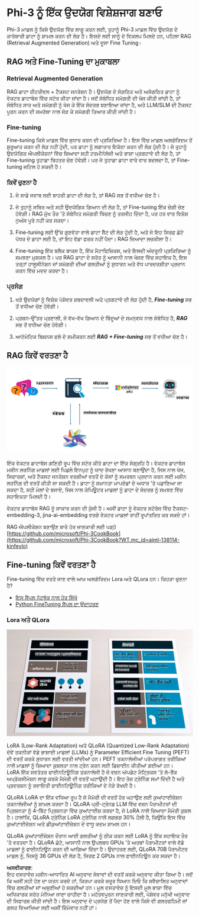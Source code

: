 # **Phi-3 ਨੂੰ ਇੱਕ ਉਦਯੋਗ ਵਿਸ਼ੇਸ਼ਜਾਗ ਬਣਾਓ**

Phi-3 ਮਾਡਲ ਨੂੰ ਕਿਸੇ ਉਦਯੋਗ ਵਿੱਚ ਲਾਗੂ ਕਰਨ ਲਈ, ਤੁਹਾਨੂੰ Phi-3 ਮਾਡਲ ਵਿੱਚ ਉਦਯੋਗ ਦੇ ਕਾਰੋਬਾਰੀ ਡਾਟਾ ਨੂੰ ਸ਼ਾਮਲ ਕਰਨ ਦੀ ਲੋੜ ਹੈ। ਇਸਦੇ ਲਈ ਸਾਨੂੰ ਦੋ ਵਿਕਲਪ ਮਿਲਦੇ ਹਨ, ਪਹਿਲਾ RAG (Retrieval Augmented Generation) ਅਤੇ ਦੂਜਾ Fine Tuning।

## **RAG ਅਤੇ Fine-Tuning ਦਾ ਮੁਕਾਬਲਾ**

### **Retrieval Augmented Generation**

RAG ਡਾਟਾ ਰੀਟਰੀਵਲ + ਟੈਕਸਟ ਜਨਰੇਸ਼ਨ ਹੈ। ਉਦਯੋਗ ਦੇ ਸੰਗਠਿਤ ਅਤੇ ਅਸੰਗਠਿਤ ਡਾਟਾ ਨੂੰ ਵੇਕਟਰ ਡਾਟਾਬੇਸ ਵਿੱਚ ਸਟੋਰ ਕੀਤਾ ਜਾਂਦਾ ਹੈ। ਜਦੋਂ ਸੰਬੰਧਿਤ ਸਮੱਗਰੀ ਦੀ ਖੋਜ ਕੀਤੀ ਜਾਂਦੀ ਹੈ, ਤਾਂ ਸੰਬੰਧਿਤ ਸਾਰ ਅਤੇ ਸਮੱਗਰੀ ਨੂੰ ਖੋਜ ਕੇ ਇੱਕ ਸੰਦਰਭ ਬਣਾਇਆ ਜਾਂਦਾ ਹੈ, ਅਤੇ LLM/SLM ਦੀ ਟੈਕਸਟ ਪੂਰਨ ਕਰਨ ਦੀ ਸਮਰੱਥਾ ਨਾਲ ਜੋੜ ਕੇ ਸਮੱਗਰੀ ਤਿਆਰ ਕੀਤੀ ਜਾਂਦੀ ਹੈ।  

### **Fine-tuning**

Fine-tuning ਕਿਸੇ ਮਾਡਲ ਵਿੱਚ ਸੁਧਾਰ ਕਰਨ ਦੀ ਪ੍ਰਕਿਰਿਆ ਹੈ। ਇਸ ਵਿੱਚ ਮਾਡਲ ਅਲਗੋਰਿਦਮ ਤੋਂ ਸ਼ੁਰੂਆਤ ਕਰਨ ਦੀ ਲੋੜ ਨਹੀਂ ਹੁੰਦੀ, ਪਰ ਡਾਟਾ ਨੂੰ ਲਗਾਤਾਰ ਇਕੱਠਾ ਕਰਨ ਦੀ ਲੋੜ ਹੁੰਦੀ ਹੈ। ਜੇ ਤੁਹਾਨੂੰ ਉਦਯੋਗਿਕ ਐਪਲੀਕੇਸ਼ਨਾਂ ਵਿੱਚ ਜ਼ਿਆਦਾ ਸਹੀ ਟਰਮੀਨੋਲੋਜੀ ਅਤੇ ਭਾਸ਼ਾ ਪ੍ਰਗਟਾਵੇ ਦੀ ਲੋੜ ਹੈ, ਤਾਂ Fine-tuning ਤੁਹਾਡਾ ਬਿਹਤਰ ਚੋਣ ਹੋਵੇਗੀ। ਪਰ ਜੇ ਤੁਹਾਡਾ ਡਾਟਾ ਵਾਰੰ ਵਾਰ ਬਦਲਦਾ ਹੈ, ਤਾਂ Fine-tuning ਜਟਿਲ ਹੋ ਸਕਦੀ ਹੈ।

### **ਕਿਵੇਂ ਚੁਣਨਾ ਹੈ**

1. ਜੇ ਸਾਡੇ ਜਵਾਬ ਲਈ ਬਾਹਰੀ ਡਾਟਾ ਦੀ ਲੋੜ ਹੈ, ਤਾਂ RAG ਸਭ ਤੋਂ ਵਧੀਆ ਚੋਣ ਹੈ।

2. ਜੇ ਤੁਹਾਨੂੰ ਸਥਿਰ ਅਤੇ ਸਹੀ ਉਦਯੋਗਿਕ ਗਿਆਨ ਦੀ ਲੋੜ ਹੈ, ਤਾਂ Fine-tuning ਇੱਕ ਚੰਗੀ ਚੋਣ ਹੋਵੇਗੀ। RAG ਮੁੱਖ ਤੌਰ 'ਤੇ ਸੰਬੰਧਿਤ ਸਮੱਗਰੀ ਖਿੱਚਣ ਨੂੰ ਤਰਜੀਹ ਦਿੰਦਾ ਹੈ, ਪਰ ਹਰ ਵਾਰ ਵਿਸ਼ੇਸ਼ ਨੁਅੰਸ ਪੂਰੇ ਨਹੀਂ ਕਰ ਸਕਦਾ।

3. Fine-tuning ਲਈ ਉੱਚ ਗੁਣਵੱਤਾ ਵਾਲੇ ਡਾਟਾ ਸੈੱਟ ਦੀ ਲੋੜ ਹੁੰਦੀ ਹੈ, ਅਤੇ ਜੇ ਇਹ ਸਿਰਫ਼ ਛੋਟੇ ਪੱਧਰ ਦੇ ਡਾਟਾ ਲਈ ਹੈ, ਤਾਂ ਇਹ ਵੱਡਾ ਫਰਕ ਨਹੀਂ ਪੈਦਾ। RAG ਜ਼ਿਆਦਾ ਲਚਕੀਲਾ ਹੈ।

4. Fine-tuning ਇੱਕ ਬਲੈਕ ਬਾਕਸ ਹੈ, ਇੱਕ ਮੈਟਾਫਿਜ਼ਿਕਸ, ਅਤੇ ਇਸਦੀ ਅੰਦਰੂਨੀ ਪ੍ਰਕਿਰਿਆ ਨੂੰ ਸਮਝਣਾ ਮੁਸ਼ਕਲ ਹੈ। ਪਰ RAG ਡਾਟਾ ਦੇ ਸਰੋਤ ਨੂੰ ਆਸਾਨੀ ਨਾਲ ਖੋਜਣ ਵਿੱਚ ਸਹਾਇਕ ਹੈ, ਇਸ ਤਰ੍ਹਾਂ ਹਾਲੂਸੀਨੇਸ਼ਨ ਜਾਂ ਸਮੱਗਰੀ ਦੀਆਂ ਗਲਤੀਆਂ ਨੂੰ ਸੁਧਾਰਨ ਅਤੇ ਵੱਧ ਪਾਰਦਰਸ਼ੀਤਾ ਪ੍ਰਦਾਨ ਕਰਨ ਵਿੱਚ ਮਦਦ ਕਰਦਾ ਹੈ।  

### **ਪ੍ਰਸੰਗ**

1. ਖੜੇ ਉਦਯੋਗਾਂ ਨੂੰ ਵਿਸ਼ੇਸ਼ ਪੇਸ਼ੇਵਰ ਸ਼ਬਦਾਵਲੀ ਅਤੇ ਪ੍ਰਗਟਾਵੇ ਦੀ ਲੋੜ ਹੁੰਦੀ ਹੈ, ***Fine-tuning*** ਸਭ ਤੋਂ ਵਧੀਆ ਚੋਣ ਹੋਵੇਗੀ।

2. ਪ੍ਰਸ਼ਨ-ਉੱਤਰ ਪ੍ਰਣਾਲੀ, ਜੋ ਵੱਖ-ਵੱਖ ਗਿਆਨ ਦੇ ਬਿੰਦੂਆਂ ਦੇ ਸਮਨ੍ਵਯ ਨਾਲ ਸੰਬੰਧਿਤ ਹੈ, ***RAG*** ਸਭ ਤੋਂ ਵਧੀਆ ਚੋਣ ਹੋਵੇਗੀ।

3. ਆਟੋਮੇਟਿਕ ਬਿਜ਼ਨਸ ਫਲੋ ਦੇ ਸਮੀਕਰਨ ਲਈ ***RAG + Fine-tuning*** ਸਭ ਤੋਂ ਵਧੀਆ ਚੋਣ ਹੈ।  

## **RAG ਕਿਵੇਂ ਵਰਤਣਾ ਹੈ**

![rag](../../../../translated_images/rag.36e7cb856f120334d577fde60c6a5d7c5eecae255dac387669303d30b4b3efa4.pa.png)

ਇੱਕ ਵੇਕਟਰ ਡਾਟਾਬੇਸ ਗਣਿਤੀ ਰੂਪ ਵਿੱਚ ਸਟੋਰ ਕੀਤੇ ਡਾਟਾ ਦਾ ਇੱਕ ਸੰਗ੍ਰਹਿ ਹੈ। ਵੇਕਟਰ ਡਾਟਾਬੇਸ ਮਸ਼ੀਨ ਲਰਨਿੰਗ ਮਾਡਲਾਂ ਲਈ ਪਿਛਲੇ ਇਨਪੁਟ ਨੂੰ ਯਾਦ ਰੱਖਣਾ ਆਸਾਨ ਬਣਾਉਂਦਾ ਹੈ, ਜਿਸ ਨਾਲ ਖੋਜ, ਸਿਫਾਰਸ਼ਾਂ, ਅਤੇ ਟੈਕਸਟ ਜਨਰੇਸ਼ਨ ਵਰਗੀਆਂ ਵਰਤੋਂ ਦੇ ਕੇਸਾਂ ਨੂੰ ਸਮਰਥਨ ਪ੍ਰਦਾਨ ਕਰਨ ਲਈ ਮਸ਼ੀਨ ਲਰਨਿੰਗ ਦੀ ਵਰਤੋਂ ਕੀਤੀ ਜਾ ਸਕਦੀ ਹੈ। ਡਾਟਾ ਨੂੰ ਸਮਾਨਤਾ ਮਾਪਦੰਡਾਂ ਦੇ ਅਧਾਰ 'ਤੇ ਪਛਾਣਿਆ ਜਾ ਸਕਦਾ ਹੈ, ਸਹੀ ਮੇਲਾਂ ਦੇ ਬਜਾਏ, ਜਿਸ ਨਾਲ ਕੰਪਿਊਟਰ ਮਾਡਲਾਂ ਨੂੰ ਡਾਟਾ ਦੇ ਸੰਦਰਭ ਨੂੰ ਸਮਝਣ ਵਿੱਚ ਸਹਾਇਕਤਾ ਮਿਲਦੀ ਹੈ।

ਵੇਕਟਰ ਡਾਟਾਬੇਸ RAG ਨੂੰ ਸਾਕਾਰ ਕਰਨ ਦੀ ਕੁੰਜੀ ਹੈ। ਅਸੀਂ ਡਾਟਾ ਨੂੰ ਵੇਕਟਰ ਸਟੋਰੇਜ ਵਿੱਚ ਟੈਕਸਟ-embedding-3, jina-ai-embedding ਵਰਗੇ ਵੇਕਟਰ ਮਾਡਲਾਂ ਰਾਹੀਂ ਰੂਪਾਂਤਰਿਤ ਕਰ ਸਕਦੇ ਹਾਂ।

RAG ਐਪਲੀਕੇਸ਼ਨ ਬਣਾਉਣ ਬਾਰੇ ਹੋਰ ਜਾਣਕਾਰੀ ਲਈ ਪੜ੍ਹੋ [https://github.com/microsoft/Phi-3CookBook](https://github.com/microsoft/Phi-3CookBook?WT.mc_id=aiml-138114-kinfeylo)

## **Fine-tuning ਕਿਵੇਂ ਵਰਤਣਾ ਹੈ**

Fine-tuning ਵਿੱਚ ਵਰਤੇ ਜਾਣ ਵਾਲੇ ਆਮ ਅਲਗੋਰਿਦਮ Lora ਅਤੇ QLora ਹਨ। ਕਿਹੜਾ ਚੁਣਨਾ ਹੈ?
- [ਇਸ ਸੈਂਪਲ ਨੋਟਬੁੱਕ ਨਾਲ ਹੋਰ ਸਿੱਖੋ](../../../../code/04.Finetuning/Phi_3_Inference_Finetuning.ipynb)
- [Python FineTuning ਸੈਂਪਲ ਦਾ ਉਦਾਹਰਣ](../../../../code/04.Finetuning/FineTrainingScript.py)

### **Lora ਅਤੇ QLora**

![lora](../../../../translated_images/qlora.6aeba71122bc0c8d56ccf0bc36b861304939fee087f43c1fc6cc5c9cb8764725.pa.png)

LoRA (Low-Rank Adaptation) ਅਤੇ QLoRA (Quantized Low-Rank Adaptation) ਦੋਵੇਂ ਤਕਨੀਕਾਂ ਵੱਡੇ ਭਾਸ਼ਾਈ ਮਾਡਲਾਂ (LLMs) ਨੂੰ Parameter Efficient Fine Tuning (PEFT) ਦੀ ਵਰਤੋਂ ਕਰਕੇ ਸੁਧਾਰਨ ਲਈ ਵਰਤੀ ਜਾਂਦੀਆਂ ਹਨ। PEFT ਤਕਨਾਲੋਜੀਆਂ ਪਰੰਪਰਾਗਤ ਤਰੀਕਿਆਂ ਨਾਲੋਂ ਮਾਡਲਾਂ ਨੂੰ ਜ਼ਿਆਦਾ ਕੁਸ਼ਲਤਾ ਨਾਲ ਟ੍ਰੇਨ ਕਰਨ ਲਈ ਡਿਜ਼ਾਈਨ ਕੀਤੀਆਂ ਗਈਆਂ ਹਨ।  
LoRA ਇੱਕ ਸਵਤੰਤਰ ਫਾਈਨਟਿਊਨਿੰਗ ਤਕਨਾਲੋਜੀ ਹੈ ਜੋ ਵਜ਼ਨ ਅੱਪਡੇਟ ਮੈਟ੍ਰਿਕਸ 'ਤੇ ਲੋ-ਰੈਂਕ ਅਪ੍ਰੋਕਸੀਮੇਸ਼ਨ ਲਾਗੂ ਕਰਕੇ ਮੈਮੋਰੀ ਦੀ ਵਰਤੋਂ ਘਟਾਉਂਦੀ ਹੈ। ਇਹ ਤੇਜ਼ ਟ੍ਰੇਨਿੰਗ ਸਮਾਂ ਦਿੰਦੀ ਹੈ ਅਤੇ ਪ੍ਰਦਰਸ਼ਨ ਨੂੰ ਰਵਾਇਤੀ ਫਾਈਨਟਿਊਨਿੰਗ ਤਰੀਕਿਆਂ ਦੇ ਨੇੜੇ ਰੱਖਦੀ ਹੈ।  

QLoRA LoRA ਦਾ ਇੱਕ ਵਧਿਆ ਰੂਪ ਹੈ ਜੋ ਮੈਮੋਰੀ ਦੀ ਵਰਤੋਂ ਹੋਰ ਘਟਾਉਣ ਲਈ ਕੁਆਂਟਾਈਜ਼ੇਸ਼ਨ ਤਕਨਾਲੋਜੀਆਂ ਨੂੰ ਸ਼ਾਮਲ ਕਰਦਾ ਹੈ। QLoRA ਪ੍ਰੀ-ਟ੍ਰੇਨਡ LLM ਵਿੱਚ ਵਜ਼ਨ ਪੈਰਾਮੀਟਰਾਂ ਦੀ ਪ੍ਰਿਸ਼ਨਤਾ ਨੂੰ 4-ਬਿੱਟ ਪ੍ਰਿਸ਼ਨਤਾ ਵਿੱਚ ਕੁਆਂਟਾਈਜ਼ ਕਰਦਾ ਹੈ, ਜੋ LoRA ਨਾਲੋਂ ਜ਼ਿਆਦਾ ਮੈਮੋਰੀ ਕੁਸ਼ਲ ਹੈ। ਹਾਲਾਂਕਿ, QLoRA ਟ੍ਰੇਨਿੰਗ LoRA ਟ੍ਰੇਨਿੰਗ ਨਾਲੋਂ ਲਗਭਗ 30% ਹੌਲੀ ਹੈ, ਕਿਉਂਕਿ ਇਸ ਵਿੱਚ ਕੁਆਂਟਾਈਜ਼ੇਸ਼ਨ ਅਤੇ ਡੀਕੁਆਂਟਾਈਜ਼ੇਸ਼ਨ ਦੇ ਵਾਧੂ ਕਦਮ ਸ਼ਾਮਲ ਹਨ।  

QLoRA ਕੁਆਂਟਾਈਜ਼ੇਸ਼ਨ ਦੌਰਾਨ ਆਈ ਗਲਤੀਆਂ ਨੂੰ ਠੀਕ ਕਰਨ ਲਈ LoRA ਨੂੰ ਇੱਕ ਸਹਾਇਕ ਤੌਰ 'ਤੇ ਵਰਤਦਾ ਹੈ। QLoRA ਛੋਟੇ, ਆਸਾਨੀ ਨਾਲ ਉਪਲਬਧ GPUs 'ਤੇ ਅਰਬਾਂ ਪੈਰਾਮੀਟਰਾਂ ਵਾਲੇ ਵੱਡੇ ਮਾਡਲਾਂ ਨੂੰ ਫਾਈਨਟਿਊਨ ਕਰਨ ਦੀ ਆਗਿਆ ਦਿੰਦਾ ਹੈ। ਉਦਾਹਰਣ ਲਈ, QLoRA 70B ਪੈਰਾਮੀਟਰ ਮਾਡਲ ਨੂੰ, ਜਿਸਨੂੰ 36 GPUs ਦੀ ਲੋੜ ਹੈ, ਸਿਰਫ 2 GPUs ਨਾਲ ਫਾਈਨਟਿਊਨ ਕਰ ਸਕਦਾ ਹੈ।

**ਅਸਵੀਕਾਰਣ**:  
ਇਹ ਦਸਤਾਵੇਜ਼ ਮਸ਼ੀਨ-ਆਧਾਰਿਤ AI ਅਨੁਵਾਦ ਸੇਵਾਵਾਂ ਦੀ ਵਰਤੋਂ ਕਰਕੇ ਅਨੁਵਾਦ ਕੀਤਾ ਗਿਆ ਹੈ। ਜਦੋਂ ਕਿ ਅਸੀਂ ਸਹੀ ਹੋਣ ਦਾ ਯਤਨ ਕਰਦੇ ਹਾਂ, ਕਿਰਪਾ ਕਰਕੇ ਜ਼ਰੂਰ ਧਿਆਨ ਦਿਓ ਕਿ ਸਵੈਚਾਲਿਤ ਅਨੁਵਾਦਾਂ ਵਿੱਚ ਗਲਤੀਆਂ ਜਾਂ ਅਸੁਣੀਆਂ ਹੋ ਸਕਦੀਆਂ ਹਨ। ਮੂਲ ਦਸਤਾਵੇਜ਼ ਨੂੰ ਇਸਦੀ ਮੂਲ ਭਾਸ਼ਾ ਵਿੱਚ ਅਧਿਕਾਰਕ ਸਰੋਤ ਮੰਨਿਆ ਜਾਣਾ ਚਾਹੀਦਾ ਹੈ। ਮਹੱਤਵਪੂਰਨ ਜਾਣਕਾਰੀ ਲਈ, ਪੇਸ਼ੇਵਰ ਮਨੁੱਖੀ ਅਨੁਵਾਦ ਦੀ ਸਿਫਾਰਸ਼ ਕੀਤੀ ਜਾਂਦੀ ਹੈ। ਇਸ ਅਨੁਵਾਦ ਦੇ ਪ੍ਰਯੋਗ ਤੋਂ ਪੈਦਾ ਹੋਣ ਵਾਲੇ ਕਿਸੇ ਵੀ ਗਲਤਫਹਿਮੀ ਜਾਂ ਗਲਤ ਵਿਆਖਿਆ ਲਈ ਅਸੀਂ ਜ਼ਿੰਮੇਵਾਰ ਨਹੀਂ ਹਾਂ।